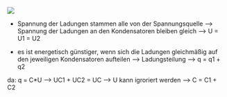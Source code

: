 ![](Pasted%20image%2020231112132631.png)
- Spannung der Ladungen stammen alle von der Spannungsquelle --> Spannung der Ladungen an den Kondensatoren bleiben gleich 
--> U = U1 = U2

- es ist energetisch günstiger, wenn sich die Ladungen gleichmäßig auf den jeweiligen Kondensatoren aufteilen --> Ladungsteilung
--> q = q1 + q2

da: q = C*U --> UC1 + UC2 = UC 
--> U kann igroriert werden 
--> C = C1 + C2

